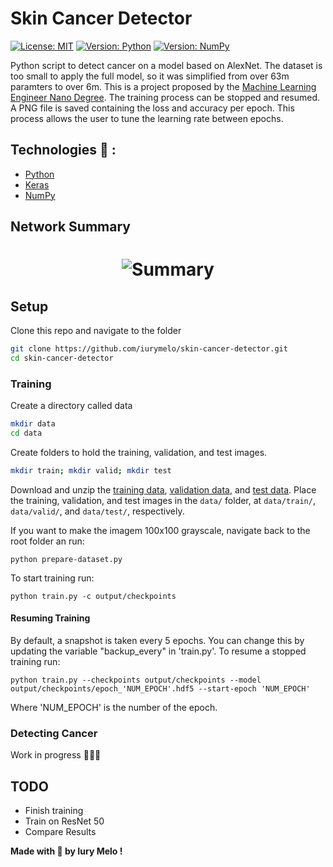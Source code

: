 # Skin Cancer Detector
[![License: MIT](https://img.shields.io/badge/License-MIT-green.svg)](https://opensource.org/licenses/MIT) [![Version: Python](https://img.shields.io/badge/python-3.7.6-blue)](https://www.python.org/downloads/) [![Version: NumPy](https://img.shields.io/badge/numpy-1.18.1-blue)](https://docs.scipy.org/doc/numpy/user/install.html)

Python script to detect cancer on a model based on AlexNet. The dataset is too small to apply the full model, so it was simplified from over 63m paramters to over 6m. 
This is a project proposed by the [Machine Learning Engineer Nano Degree](https://www.udacity.com/course/machine-learning-engineer-nanodegree--nd009t).
The training process can be stopped and resumed. A PNG file is saved containing the loss and accuracy per epoch. This process allows the user to tune the learning rate between epochs. 


## Technologies :rocket: :

  * [Python](https://reactjs.org/)
  * [Keras](keras.io)
  * [NumPy](numpy.org)
 

## Network Summary
<h1 align="center">
<img src='https://i.imgur.com/7NNsaes.png'   alt="Summary" title="summary" />
</h1>

## Setup
Clone this repo and navigate to the folder
```sh
git clone https://github.com/iurymelo/skin-cancer-detector.git
cd skin-cancer-detector 
```

### Training
Create a directory called data
```sh
mkdir data
cd data
```

Create folders to hold the training, validation, and test images.
```sh
mkdir train; mkdir valid; mkdir test
```

Download and unzip the [training data](https://s3-us-west-1.amazonaws.com/udacity-dlnfd/datasets/skin-cancer/train.zip), [validation data](https://s3-us-west-1.amazonaws.com/udacity-dlnfd/datasets/skin-cancer/valid.zip), and [test data](https://s3-us-west-1.amazonaws.com/udacity-dlnfd/datasets/skin-cancer/test.zip).
Place the training, validation, and test images in the `data/` folder, at `data/train/`, `data/valid/`, and `data/test/`, respectively.

If you want to make the imagem 100x100 grayscale, navigate back to the root folder an run:
```
python prepare-dataset.py
```

To start training run:
```
python train.py -c output/checkpoints
```

#### Resuming Training
By default, a snapshot is taken every 5 epochs. You can change this by updating the variable "backup_every" in 'train.py'.
To resume a stopped training run:
```
python train.py --checkpoints output/checkpoints --model output/checkpoints/epoch_'NUM_EPOCH'.hdf5 --start-epoch 'NUM_EPOCH'
```
Where 'NUM_EPOCH' is the number of the epoch.

### Detecting Cancer
Work in progress :ghost::ghost::ghost:

## TODO
* Finish training
* Train on ResNet 50
* Compare Results

**Made with :purple_heart: by Iury Melo !**
